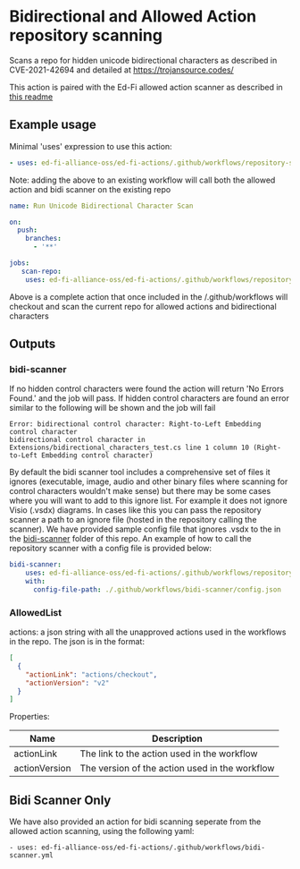 # Bidirectional and Allowed Action repository scanning

Scans a repo for hidden unicode bidirectional characters as described in
CVE-2021-42694 and detailed at https://trojansource.codes/

This action is paired with the Ed-Fi allowed action scanner as described in [this
readme](../action-allowedlist)

## Example usage

Minimal 'uses' expression to use this action:

``` yaml
- uses: ed-fi-alliance-oss/ed-fi-actions/.github/workflows/repository-scanner.yml
```

Note: adding the above to an existing workflow will call both the allowed action
and bidi scanner on the existing repo


```yml
name: Run Unicode Bidirectional Character Scan

on:
  push:
    branches:
      - '**'

jobs:
   scan-repo:
    uses: ed-fi-alliance-oss/ed-fi-actions/.github/workflows/repository-scanner.yml

```
Above is a complete action that once included in the /.github/workflows will
checkout and scan the current repo for allowed actions and bidirectional
characters

## Outputs
### bidi-scanner
If no hidden control characters were found the action will return 'No Errors
Found.' and the job will pass. If hidden control characters are found an error
similar to the following will be shown and the job will fail

```
Error: bidirectional control character: Right-to-Left Embedding control character
bidirectional control character in Extensions/bidirectional_characters_test.cs line 1 column 10 (Right-to-Left Embedding control character)
```

By default the bidi scanner tool includes a comprehensive set of files it ignores (executable, image, audio and other binary files where scanning for control characters wouldn't make sense) but there may be some cases where you will want to add to this ignore list. For example it does not ignore Visio (.vsdx) diagrams. In cases like this you can pass the repository scanner a path to an ignore file (hosted in the repository calling the scanner). We have provided sample config file that ignores .vsdx to the in the [bidi-scanner](../bidi-scanner) folder of this repo. An example of how to call the repository scanner with a config file is provided below:

``` yaml
bidi-scanner:
    uses: ed-fi-alliance-oss/ed-fi-actions/.github/workflows/repository-scanner.yml@RND-270
    with:
      config-file-path: ./.github/workflows/bidi-scanner/config.json
```

### AllowedList
actions: a json string with all the unapproved actions used in the workflows in
the repo. The json is in the format:

``` json
[
  {
    "actionLink": "actions/checkout",
    "actionVersion": "v2"
  }
]
```

Properties:

| Name          | Description                                    |
| ------------- | ---------------------------------------------- |
| actionLink    | The link to the action used in the workflow    |
| actionVersion | The version of the action used in the workflow |


## Bidi Scanner Only
We have also provided an action for bidi scanning seperate from the allowed
action scanning, using the following yaml:

```
- uses: ed-fi-alliance-oss/ed-fi-actions/.github/workflows/bidi-scanner.yml
```
